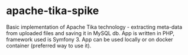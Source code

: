 # apache-tika-spike

Basic implementation of Apache Tika technology - extracting meta-data from uploaded files and saving it in MySQL db. App is written in PHP, framework used is Symfony 3. App can be used locally or on docker container (preferred way to use it).
